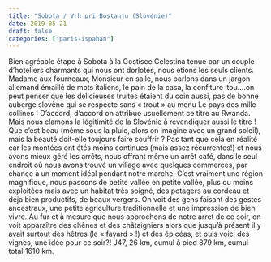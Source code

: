 ```yaml
---
title: "Sobota / Vrh pri Bostanju (Slovénie)"
date: 2019-05-21
draft: false
categories: ["paris-ispahan"]
---
```


Bien agréable étape à Sobota à la Gostisce Celestina tenue par un couple d’hoteliers charmants qui nous ont dorlotés, nous étions les seuls clients. Madame aux fourneaux, Monsieur en salle, nous parlons dans un jargon allemand émaillé de mots italiens, le pain de la casa, la confiture itou….on peut penser que les délicieuses truites étaient du coin aussi, pas de bonne auberge slovène qui se respecte sans « trout » au menu
Le pays des mille collines ! D’accord, d’accord on attribue usuellement ce titre au Rwanda. Mais nous clamons la légitimité de la Slovénie à revendiquer aussi le titre ! Que c’est beau (même sous la pluie, alors on imagine avec un grand soleil), mais la beauté doit-elle toujours faire souffrir ? Pas tant que cela en réalité car les montées ont étés moins continues (mais assez récurrentes!) et nous avons mieux géré les arrêts, nous offrant même un arrêt café, dans le seul endroit oû nous avons trouvé un village avec quelques commerces, par chance à un moment idéal pendant notre marche. C’est vraiment une région magnifique, nous passons de petite vallée en petite vallée, plus ou moins exploitées mais avec un habitat très soigné, des potagers au cordeau et déja bien productifs, de beaux vergers. On voit des gens faisant des gestes ancestraux, une petite agriculture traditionnelle et une impression de bien vivre. Au fur et à mesure que nous approchons de notre arret de ce soir, on voit apparaître des chênes et des châtaigniers alors que jusqu’à présent il y avait surtout des hêtres (le « fayard » !) et des épicéas, et puis voici des vignes, une idée pour ce soir?!
J47, 26 km, cumul à pied 879 km, cumul total 1610 km.
